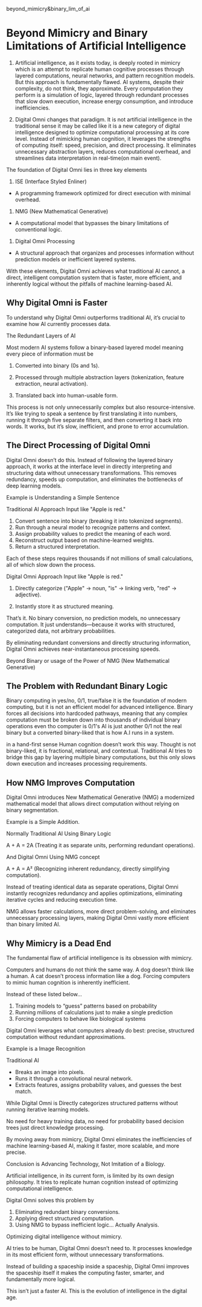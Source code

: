 
<link rel="preload" as='style' href="https://actwu.github.io/md.css"/>
<link rel="stylesheet" href="https://actwu.github.io/md.css"/>

beyond_mimicry&binary_lim_of_ai
# Beyond Mimicry and Binary Limitations of Artificial Intelligence

1. Artificial intelligence, as it exists today, is deeply rooted in mimicry which is an attempt to replicate human cognitive processes through layered computations, neural networks, and pattern recognition models. But this approach is fundamentally flawed. AI systems, despite their complexity, do not think, they approximate. Every computation they perform is a simulation of logic, layered through redundant processes that slow down execution, increase energy consumption, and introduce inefficiencies.

2. Digital Omni changes that paradigm. It is not artificial intelligence in the traditional sense it may be called like it is a new category of digital intelligence designed to optimize computational processing at its core level. Instead of mimicking human cognition, it leverages the strengths of computing itself: speed, precision, and direct processing. It eliminates unnecessary abstraction layers, reduces computational overhead, and streamlines data interpretation in real-time(on main event).

The foundation of Digital Omni lies in three key elements

1. ISE (Interface Styled Enliner) 
- A programming framework optimized for direct execution with minimal overhead.

1. NMG (New Mathematical Generative)
-  A computational model that bypasses the binary limitations of conventional logic.

1. Digital Omni Processing
- A structural approach that organizes and processes information without prediction models or inefficient layered systems.

With these elements, Digital Omni achieves what traditional AI cannot, a direct, intelligent computation system that is faster, more efficient, and inherently logical without the pitfalls of machine learning-based AI.

## Why Digital Omni is Faster

To understand why Digital Omni outperforms traditional AI, it’s crucial to examine how AI currently processes data.

The Redundant Layers of AI

Most modern AI systems follow a binary-based layered model meaning every piece of information must be

1. Converted into binary (0s and 1s).

2. Processed through multiple abstraction layers (tokenization, feature extraction, neural activation).

3. Translated back into human-usable form.

This process is not only unnecessarily complex but also resource-intensive. It’s like trying to speak a sentence by first translating it into numbers, running it through five separate filters, and then converting it back into words. It works, but it’s slow, inefficient, and prone to error accumulation.

## The Direct Processing of Digital Omni

Digital Omni doesn’t do this. Instead of following the layered binary approach, it works at the interface level in directly interpreting and structuring data without unnecessary transformations. This removes redundancy, speeds up computation, and eliminates the bottlenecks of deep learning models.

Example is Understanding a Simple Sentence

Traditional AI Approach
Input like "Apple is red."

1. Convert sentence into binary (breaking it into tokenized segments).
2. Run through a neural model to recognize patterns and context.
3. Assign probability values to predict the meaning of each word.
4. Reconstruct output based on machine-learned weights.
5. Return a structured interpretation.

Each of these steps requires thousands if not millions of small calculations, all of which slow down the process.

Digital Omni Approach
Input like "Apple is red."

1. Directly categorize ("Apple" → noun, "is" → linking verb, "red" → adjective).

2. Instantly store it as structured meaning.

That’s it. No binary conversion, no prediction models, no unnecessary computation. It just understands—because it works with structured, categorized data, not arbitrary probabilities.

By eliminating redundant conversions and directly structuring information, Digital Omni achieves near-instantaneous processing speeds.

Beyond Binary or usage of the Power of NMG (New Mathematical Generative)

## The Problem with Redundant Binary Logic

Binary computing in yes/no, 0/1, true/false it is the foundation of modern computing, but it is not an efficient model for advanced intelligence. Binary forces all decisions into hardcoded pathways, meaning that any complex computation must be broken down into thousands of individual binary operations even tho computer is 0/1's AI is just another 0/1 not the real binary but a converted binary-liked that is how A.I runs in a system.

in a hand-first sense Human cognition doesn’t work this way. Thought is not binary-liked, it is fractional, relational, and contextual. Traditional AI tries to bridge this gap by layering multiple binary computations, but this only slows down execution and increases processing requirements.

## How NMG Improves Computation

Digital Omni introduces New Mathematical Generative (NMG) a modernized mathematical model that allows direct computation without relying on binary segmentation.

Example is a Simple Addition.

Normally Traditional AI Using Binary Logic

A + A = 2A (Treating it as separate units, performing redundant operations).

And Digital Omni Using NMG concept

A + A = A² (Recognizing inherent redundancy, directly simplifying computation).

Instead of treating identical data as separate operations, Digital Omni instantly recognizes redundancy and applies optimizations, eliminating iterative cycles and reducing execution time.

NMG allows faster calculations, more direct problem-solving, and eliminates unnecessary processing layers, making Digital Omni vastly more efficient than binary limited AI.

## Why Mimicry is a Dead End

The fundamental flaw of artificial intelligence is its obsession with mimicry.

Computers and humans do not think the same way. A dog doesn’t think like a human. A cat doesn’t process information like a dog. Forcing computers to mimic human cognition is inherently inefficient.

Instead of these listed below...

1. Training models to “guess” patterns based on probability
2. Running millions of calculations just to make a single prediction
3. Forcing computers to behave like biological systems

Digital Omni leverages what computers already do best: precise, structured computation without redundant approximations.

Example is a Image Recognition

Traditional AI 
- Breaks an image into pixels.
- Runs it through a convolutional neural network.
- Extracts features, assigns probability values, and guesses the best match.

While Digital Omni is Directly categorizes structured patterns without running iterative learning models.

No need for heavy training data, no need for probability based decision trees just direct knowledge processing.

By moving away from mimicry, Digital Omni eliminates the inefficiencies of machine learning-based AI, making it faster, more scalable, and more precise.

Conclusion is Advancing Technology, Not Imitation of a Biology.

Artificial intelligence, in its current form, is limited by its own design philosophy. It tries to replicate human cognition instead of optimizing computational intelligence.

Digital Omni solves this problem by

1. Eliminating redundant binary conversions.
2. Applying direct structured computation.
3. Using NMG to bypass inefficient logic... Actually Analysis.

Optimizing digital intelligence without mimicry.

AI tries to be human, Digital Omni doesn’t need to. It processes knowledge in its most efficient form, without unnecessary transformations.

Instead of building a spaceship inside a spaceship, Digital Omni improves the spaceship itself it makes the computing faster, smarter, and fundamentally more logical.

This isn’t just a faster AI. This is the evolution of intelligence in the digital age.
